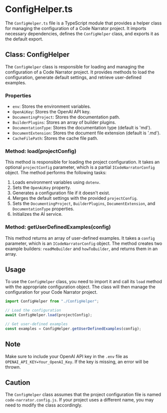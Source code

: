 # ConfigHelper.ts

The `ConfigHelper.ts` file is a TypeScript module that provides a helper class for managing the configuration of a Code Narrator project. It imports necessary dependencies, defines the `ConfigHelper` class, and exports it as the default export.

## Class: ConfigHelper

The `ConfigHelper` class is responsible for loading and managing the configuration of a Code Narrator project. It provides methods to load the configuration, generate default settings, and retrieve user-defined examples.

### Properties

- `env`: Stores the environment variables.
- `OpenAiKey`: Stores the OpenAI API key.
- `DocumentingProject`: Stores the documentation path.
- `BuilderPlugins`: Stores an array of builder plugins.
- `DocumentationType`: Stores the documentation type (default is 'md').
- `DocumentExtension`: Stores the document file extension (default is '.md').
- `CacheFilePath`: Stores the cache file path.

### Method: load(projectConfig)

This method is responsible for loading the project configuration. It takes an optional `projectConfig` parameter, which is a partial `ICodeNarratorConfig` object. The method performs the following tasks:

1. Loads environment variables using `dotenv`.
2. Sets the `OpenAiKey` property.
3. Generates a configuration file if it doesn't exist.
4. Merges the default settings with the provided `projectConfig`.
5. Sets the `DocumentingProject`, `BuilderPlugins`, `DocumentExtension`, and `DocumentationType` properties.
6. Initializes the AI service.

### Method: getUserDefinedExamples(config)

This method returns an array of user-defined examples. It takes a `config` parameter, which is an `ICodeNarratorConfig` object. The method creates two example builders: `readMeBuilder` and `howToBuilder`, and returns them in an array.

## Usage

To use the `ConfigHelper` class, you need to import it and call its `load` method with the appropriate configuration object. The class will then manage the configuration for your Code Narrator project.

```typescript
import ConfigHelper from "./ConfigHelper";

// Load the configuration
await ConfigHelper.load(projectConfig);

// Get user-defined examples
const examples = ConfigHelper.getUserDefinedExamples(config);
```

## Note

Make sure to include your OpenAI API key in the `.env` file as `OPENAI_API_KEY=Your_OpenAI_Key`. If the key is missing, an error will be thrown.

## Caution

The `ConfigHelper` class assumes that the project configuration file is named `code-narrator.config.js`. If your project uses a different name, you may need to modify the class accordingly.